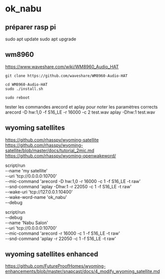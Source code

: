 # ok_nabu

## préparer rasp pi

sudo apt update
sudo apt upgrade

## wm8960

https://www.waveshare.com/wiki/WM8960_Audio_HAT
```code bash
git clone https://github.com/waveshare/WM8960-Audio-HAT
```
```code bash
cd WM8960-Audio-HAT
sudo ./install.sh 
```
```code bash
sudo reboot
```

tester les commandes arecord et aplay pour noter les paramètres corrects
arecord -D hw:1,0 -f S16_LE -r 16000 -c 2 test.wav
aplay -Dhw:1 test.wav

## wyoming satellites
https://github.com/rhasspy/wyoming-satellite
https://github.com/rhasspy/wyoming-satellite/blob/master/docs/tutorial_2mic.md
https://github.com/rhasspy/wyoming-openwakeword/


script/run  \
--name 'my satellite' \
--uri 'tcp://0.0.0.0:10700'  \
--mic-command 'arecord -D hw:1,0 -r 16000 -c 1 -f S16_LE -t raw'  \
--snd-command 'aplay -Dhw:1 -r 22050 -c 1 -f S16_LE -t raw' \
--wake-uri 'tcp://127.0.0.1:10400' \
--wake-word-name 'ok_nabu' \
--debug


script/run \
  --debug \
  --name 'Nabu Salon' \
  --uri 'tcp://0.0.0.0:10700' \
  --mic-command 'arecord -r 16000 -c 1 -f S16_LE -t raw' \
  --snd-command 'aplay -r 22050 -c 1 -f S16_LE -t raw'

## wyoming satellites enhanced


https://github.com/FutureProofHomes/wyoming-enhancements/blob/master/snapcast/docs/4_modify_wyoming_satellite.md
